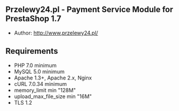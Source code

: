 ## Przelewy24.pl - Payment Service Module for PrestaShop 1.7 ##
- Author: http://www.przelewy24.pl/

## Requirements ##
- PHP 7.0 minimum
- MySQL 5.0 minimum
- Apache 1.3+, Apache 2.x, Nginx
- cURL 7.0.34 minimum
- memory_limit min "128M" 
- upload_max_file_size min "16M"
- TLS 1.2

